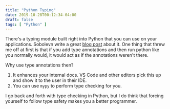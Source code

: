 ```yaml
---
title: "Python Typing"
date: 2019-10-28T00:12:34-04:00
draft: false
tags: [ "Python" ]
---
```


There's a typing module built right into Python that you can use on your applications. Sobolevn write a great [blog post](https://sobolevn.me/2019/01/simple-dependent-types-in-python) about it. One thing that threw me off at first is that if you add type annotations and then run python like you normally would, it would act as if the annotations weren't there.

Why use type annotations then?

1. It enhances your internal docs. VS Code and other editors pick this up and show it to the user in their IDE.
2. You can use `mypy` to perform type checking for you.

I go back and forth with type checking in Python, but I do think that forcing yourself to follow type safety makes you a better programmer.
